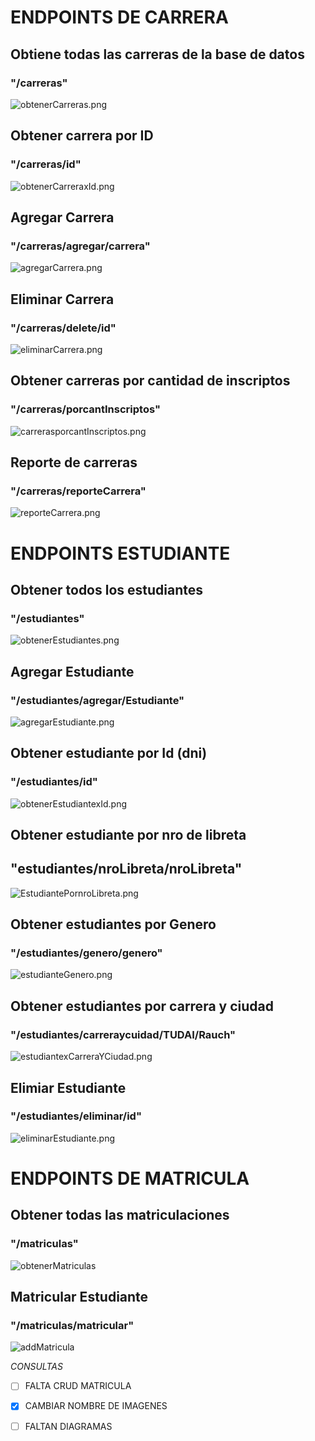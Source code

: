
# ENDPOINTS DE CARRERA 


## Obtiene todas las carreras de la base de datos

### "/carreras"

![obtenerCarreras.png](imagenes/obtenerCarreras.png)


## Obtener carrera por ID
### "/carreras/id"
![obtenerCarreraxId.png](imagenes/obtenerCarreraxId.png)


## Agregar Carrera
### "/carreras/agregar/carrera"

![agregarCarrera.png](imagenes/agregarCarrera.png)

## Eliminar Carrera
### "/carreras/delete/id"

![eliminarCarrera.png](imagenes/eliminarCarrera.png)

## Obtener carreras por cantidad de inscriptos
### "/carreras/porcantInscriptos"

![carrerasporcantInscriptos.png](imagenes/carrerasporcantInscriptos.png)

## Reporte de carreras
### "/carreras/reporteCarrera"

![reporteCarrera.png](imagenes/reporteCarrera.png)


# ENDPOINTS ESTUDIANTE

## Obtener todos los estudiantes
### "/estudiantes"

![obtenerEstudiantes.png](imagenes/obtenerEstudiantes.png)


## Agregar Estudiante
### "/estudiantes/agregar/Estudiante"

![agregarEstudiante.png](imagenes/agregarEstudiante.png)

## Obtener estudiante por Id (dni)
### "/estudiantes/id"

![obtenerEstudiantexId.png](imagenes/obtenerEstudiantexId.png)


## Obtener estudiante por nro de libreta
## "estudiantes/nroLibreta/nroLibreta"
![EstudiantePornroLibreta.png](imagenes/EstudiantePornroLibreta.png)

## Obtener estudiantes por Genero
### "/estudiantes/genero/genero"
![estudianteGenero.png](imagenes/estudianteGenero.png)


## Obtener estudiantes por carrera y ciudad 
### "/estudiantes/carreraycuidad/TUDAI/Rauch"
![estudiantexCarreraYCiudad.png](imagenes/estudiantexCarreraYCiudad.png)


## Elimiar Estudiante
### "/estudiantes/eliminar/id"
![eliminarEstudiante.png](imagenes/eliminarEstudiante.png)



# ENDPOINTS DE MATRICULA
## Obtener todas las matriculaciones
### "/matriculas"
![obtenerMatriculas](imagenes/obtenerMatriculas.png)


## Matricular Estudiante
### "/matriculas/matricular"
![addMatricula](imagenes/addMatricula.png)

*CONSULTAS*

-[ ] FALTA CRUD MATRICULA 

-[x] CAMBIAR NOMBRE DE IMAGENES 
- [ ] FALTAN DIAGRAMAS
